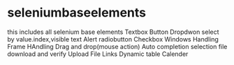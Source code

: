 # seleniumbaseelements
this includes all selenium base elements
Textbox
Button
Dropdwon select by value.index,visible text
Alert
radiobutton 
Checkbox
Windows Handling
Frame HAndling
Drag and drop(mouse action)
Auto completion selection 
file download and verify
Upload File
Links
Dynamic table
Calender


